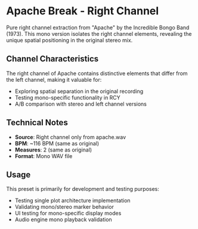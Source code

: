 # Apache Break - Right Channel

Pure right channel extraction from "Apache" by the Incredible Bongo Band (1973). This mono version isolates the right channel elements, revealing the unique spatial positioning in the original stereo mix.

## Channel Characteristics

The right channel of Apache contains distinctive elements that differ from the left channel, making it valuable for:
- Exploring spatial separation in the original recording
- Testing mono-specific functionality in RCY
- A/B comparison with stereo and left channel versions

## Technical Notes

- **Source**: Right channel only from apache.wav
- **BPM**: ~116 BPM (same as original)
- **Measures**: 2 (same as original)
- **Format**: Mono WAV file

## Usage

This preset is primarily for development and testing purposes:
- Testing single plot architecture implementation
- Validating mono/stereo marker behavior
- UI testing for mono-specific display modes
- Audio engine mono playback validation
